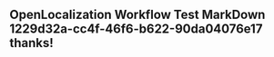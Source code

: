 <properties
ms.topic="hero-topic"
ms.test1="hero-topic"
ms.test2="test"/>

## OpenLocalization Workflow Test MarkDown 1229d32a-cc4f-46f6-b622-90da04076e17 thanks!
